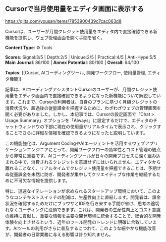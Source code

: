 ## Cursorで当月使用量をエディタ画面に表示する

https://qiita.com/yousan/items/7853900439c7cac063d8

Cursorは、ユーザーが月間クレジット使用量をエディタ内で直接確認できる新機能を提供し、ウェブ管理画面を開く手間を省く。

**Content Type**: ⚙️ Tools

**Scores**: Signal:3/5 | Depth:2/5 | Unique:2/5 | Practical:4/5 | Anti-Hype:5/5
**Main Journal**: 86/100 | **Annex Potential**: 80/100 | **Overall**: 64/100

**Topics**: [[Cursor, AIコーディングツール, 開発ワークフロー, 使用量管理, エディタ機能]]

記事は、AIコーディングアシスタントCursorのユーザーが、月間クレジット使用量をエディタ画面内で直接確認できるようになった新機能について解説しています。これまで、Cursorの利用者は、自身のプランに基づく月額クレジットの消費状況や、超過後の従量課金を把握するために、わざわざウェブの管理画面を開く必要がありました。しかし、本記事では、Cursorの設定画面で「Chat > Usage Summary」オプションを「Always」に設定するだけで、エディタのチャットウィンドウの下部に現在の使用量がリアルタイムで表示され、クリックすることでさらに詳細な情報を確認できるようになったと説明しています。

この機能強化は、Argument CodingやAIエージェントを活用するウェブアプリケーションエンジニアにとって、開発ワークフローの効率性とコスト管理の観点から非常に重要です。AIコーディングツールが日々の開発プロセスに深く組み込まれる中で、消費されるクレジットを意識せずにはいられません。エディタから離れることなく、リアルタイムでクレジット使用量を把握できることは、予期せぬ従量課金を未然に防ぎ、開発者が集中してクリエイティブな作業を継続するために不可欠な情報を提供します。

特に、迅速なイテレーションが求められるスタートアップ環境において、このようなコンテキストスイッチの削減は、生産性向上に直結します。開発者は、課金状況を確認するためだけにブラウザとIDEを行き来する手間が省け、思考の途切れなくコーディングに没頭できます。これは、開発者の生産性向上とコスト意識の維持に貢献し、重要な情報を主要な開発環境に統合することで、総合的な開発体験を向上させるという、近年のツール開発のトレンドに明確に合致しています。AIツールの利用がさらに普及するにつれて、このような細やかな機能改善が、開発者の日常業務に与える影響は計り知れません。